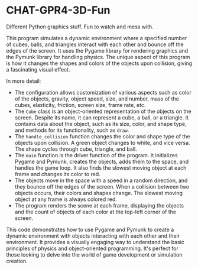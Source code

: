 # CHAT-GPR4-3D-Fun
Different Python graphics stuff. Fun to watch and mess with.

This program simulates a dynamic environment where a specified number of cubes, balls, and triangles interact with each other and bounce off the edges of the screen. It uses the Pygame library for rendering graphics and the Pymunk library for handling physics. The unique aspect of this program is how it changes the shapes and colors of the objects upon collision, giving a fascinating visual effect.

In more detail:

- The configuration allows customization of various aspects such as color of the objects, gravity, object speed, size, and number, mass of the cubes, elasticity, friction, screen size, frame rate, etc.
- The `Cube` class is an object-oriented representation of the objects on the screen. Despite its name, it can represent a cube, a ball, or a triangle. It contains data about the object, such as its size, color, and shape type, and methods for its functionality, such as `draw`.
- The `handle_collision` function changes the color and shape type of the objects upon collision. A green object changes to white, and vice versa. The shape cycles through cube, triangle, and ball.
- The `main` function is the driver function of the program. It initializes Pygame and Pymunk, creates the objects, adds them to the space, and handles the game loop. It also finds the slowest moving object at each frame and changes its color to red.
- The objects move in the space with a speed in a random direction, and they bounce off the edges of the screen. When a collision between two objects occurs, their colors and shapes change. The slowest moving object at any frame is always colored red.
- The program renders the scene at each frame, displaying the objects and the count of objects of each color at the top-left corner of the screen.

This code demonstrates how to use Pygame and Pymunk to create a dynamic environment with objects interacting with each other and their environment. It provides a visually engaging way to understand the basic principles of physics and object-oriented programming. It's perfect for those looking to delve into the world of game development or simulation creation.
